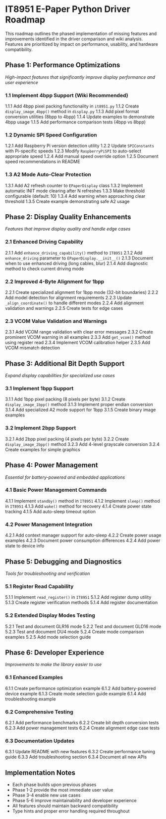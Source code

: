 # IT8951 E-Paper Python Driver Roadmap

This roadmap outlines the phased implementation of missing features and improvements identified in the driver comparison and wiki analysis. Features are prioritized by impact on performance, usability, and hardware compatibility.

## Phase 1: Performance Optimizations
*High-impact features that significantly improve display performance and user experience*

### 1.1 Implement 4bpp Support (Wiki Recommended)
1.1.1 Add 4bpp pixel packing functionality in `it8951.py`
1.1.2 Create `display_image_4bpp()` method in `display.py`
1.1.3 Add pixel format conversion utilities (8bpp to 4bpp)
1.1.4 Update examples to demonstrate 4bpp usage
1.1.5 Add performance comparison tests (4bpp vs 8bpp)

### 1.2 Dynamic SPI Speed Configuration
1.2.1 Add Raspberry Pi version detection utility
1.2.2 Update `SPIConstants` with Pi-specific speeds
1.2.3 Modify `RaspberryPiSPI` to auto-select appropriate speed
1.2.4 Add manual speed override option
1.2.5 Document speed recommendations in README

### 1.3 A2 Mode Auto-Clear Protection
1.3.1 Add A2 refresh counter to `EPaperDisplay` class
1.3.2 Implement automatic INIT mode clearing after N refreshes
1.3.3 Make threshold configurable (default: 10)
1.3.4 Add warning when approaching clear threshold
1.3.5 Create example demonstrating safe A2 usage

## Phase 2: Display Quality Enhancements
*Features that improve display quality and handle edge cases*

### 2.1 Enhanced Driving Capability
2.1.1 Add `enhance_driving_capability()` method to `IT8951`
2.1.2 Add `enhance_driving` parameter to `EPaperDisplay.__init__()`
2.1.3 Document when to use enhanced driving (long cables, blur)
2.1.4 Add diagnostic method to check current driving mode

### 2.2 Improved 4-Byte Alignment for 1bpp
2.2.1 Create specialized alignment for 1bpp mode (32-bit boundaries)
2.2.2 Add model detection for alignment requirements
2.2.3 Update `_align_coordinate()` to handle different modes
2.2.4 Add alignment validation and warnings
2.2.5 Create tests for edge cases

### 2.3 VCOM Value Validation and Warnings
2.3.1 Add VCOM range validation with clear error messages
2.3.2 Create prominent VCOM warning in all examples
2.3.3 Add `get_vcom()` method using register read
2.3.4 Implement VCOM calibration helper
2.3.5 Add VCOM mismatch detection

## Phase 3: Additional Bit Depth Support
*Expand display capabilities for specialized use cases*

### 3.1 Implement 1bpp Support
3.1.1 Add 1bpp pixel packing (8 pixels per byte)
3.1.2 Create `display_image_1bpp()` method
3.1.3 Implement proper endian conversion
3.1.4 Add specialized A2 mode support for 1bpp
3.1.5 Create binary image examples

### 3.2 Implement 2bpp Support
3.2.1 Add 2bpp pixel packing (4 pixels per byte)
3.2.2 Create `display_image_2bpp()` method
3.2.3 Add 4-level grayscale conversion
3.2.4 Create examples for simple graphics

## Phase 4: Power Management
*Essential for battery-powered and embedded applications*

### 4.1 Basic Power Management Commands
4.1.1 Implement `standby()` method in `IT8951`
4.1.2 Implement `sleep()` method in `IT8951`
4.1.3 Add `wake()` method for recovery
4.1.4 Create power state tracking
4.1.5 Add auto-sleep timeout option

### 4.2 Power Management Integration
4.2.1 Add context manager support for auto-sleep
4.2.2 Create power usage examples
4.2.3 Document power consumption differences
4.2.4 Add power state to device info

## Phase 5: Debugging and Diagnostics
*Tools for troubleshooting and verification*

### 5.1 Register Read Capability
5.1.1 Implement `read_register()` in `IT8951`
5.1.2 Add register dump utility
5.1.3 Create register verification methods
5.1.4 Add register documentation

### 5.2 Extended Display Modes Testing
5.2.1 Test and document GLR16 mode
5.2.2 Test and document GLD16 mode
5.2.3 Test and document DU4 mode
5.2.4 Create mode comparison examples
5.2.5 Add mode selection guide

## Phase 6: Developer Experience
*Improvements to make the library easier to use*

### 6.1 Enhanced Examples
6.1.1 Create performance optimization example
6.1.2 Add battery-powered device example
6.1.3 Create mode selection guide example
6.1.4 Add troubleshooting example

### 6.2 Comprehensive Testing
6.2.1 Add performance benchmarks
6.2.2 Create bit depth conversion tests
6.2.3 Add power management tests
6.2.4 Create alignment edge case tests

### 6.3 Documentation Updates
6.3.1 Update README with new features
6.3.2 Create performance tuning guide
6.3.3 Add troubleshooting section
6.3.4 Document all new APIs

## Implementation Notes

- Each phase builds upon previous phases
- Phase 1-2 provide the most immediate user value
- Phase 3-4 enable new use cases
- Phase 5-6 improve maintainability and developer experience
- All features should maintain backward compatibility
- Type hints and proper error handling required throughout